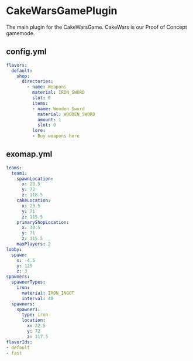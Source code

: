 # CakeWarsGamePlugin
The main plugin for the CakeWarsGame. CakeWars is our Proof of Concept gamemode.


## config.yml

```yaml
flavors:
  default:
    shop:
      directories:
        - name: Weapons
          material: IRON_SWORD
          slot: 0
          items:
          - name: Wooden Sword
            material: WOODEN_SWORD
            amount: 1
            slot: 0
          lore:
          - Buy weapons here
```

## exomap.yml

```yaml
teams:
  team1:
    spawnLocation:
      x: 23.5
      y: 72
      z: 118.5
    cakeLocation:
      x: 23.5
      y: 71
      z: 115.5
    primaryShopLocation:
      x: 30.5
      y: 71
      z: 115.5
    maxPlayers: 2
lobby:
  spawn:
    x: -4.5
    y: 125
    z: 3
spawners:
  spawnerTypes:
    iron:
      material: IRON_INGOT
      interval: 40
  spawners:
    spawner1:
      type: iron
      location:
        x: 22.5
        y: 72
        z: 117.5
flavorIds:
- default
- fast
```
